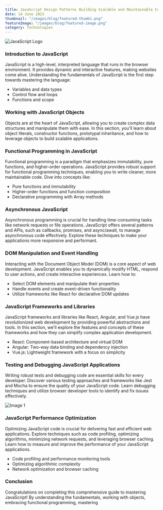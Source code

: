 ```yaml
---
title: JavaScript Design Patterns Building Scalable and Maintainable Code
date: 14 June 2023
thumbnail: "/images/blog/featured-thumb1.png"
featureImage: "/images/blog/featured-image.png"
category: Technologies
---
```


![JavaScript Logo](/images/blog/featured-image.png)

### Introduction to JavaScript

JavaScript is a high-level, interpreted language that runs in the browser environment. It provides dynamic and interactive features, making websites come alive. Understanding the fundamentals of JavaScript is the first step towards mastering the language:

- Variables and data types
- Control flow and loops
- Functions and scope

### Working with JavaScript Objects

Objects are at the heart of JavaScript, allowing you to create complex data structures and manipulate them with ease. In this section, you'll learn about object literals, constructor functions, prototypal inheritance, and how to leverage objects to build scalable applications.

### Functional Programming in JavaScript

Functional programming is a paradigm that emphasizes immutability, pure functions, and higher-order operations. JavaScript provides robust support for functional programming techniques, enabling you to write cleaner, more maintainable code. Dive into concepts like:

- Pure functions and immutability
- Higher-order functions and function composition
- Declarative programming with Array methods

### Asynchronous JavaScript

Asynchronous programming is crucial for handling time-consuming tasks like network requests or file operations. JavaScript offers several patterns and APIs, such as callbacks, promises, and async/await, to manage asynchronous code effectively. Explore these techniques to make your applications more responsive and performant.

### DOM Manipulation and Event Handling

Interacting with the Document Object Model (DOM) is a core aspect of web development. JavaScript enables you to dynamically modify HTML, respond to user actions, and create interactive experiences. Learn how to:

- Select DOM elements and manipulate their properties
- Handle events and create event-driven functionality
- Utilize frameworks like React for declarative DOM updates

### JavaScript Frameworks and Libraries

JavaScript frameworks and libraries like React, Angular, and Vue.js have revolutionized web development by providing powerful abstractions and tools. In this section, we'll explore the features and concepts of these frameworks and how they can simplify complex application development.

- React: Component-based architecture and virtual DOM
- Angular: Two-way data binding and dependency injection
- Vue.js: Lightweight framework with a focus on simplicity

### Testing and Debugging JavaScript Applications

Writing robust tests and debugging code are essential skills for every developer. Discover various testing approaches and frameworks like Jest and Mocha to ensure the quality of your JavaScript code. Learn debugging techniques and utilize browser developer tools to identify and fix issues effectively.

![Image 1](/images/blog/featured-thumb13.png)

### JavaScript Performance Optimization

Optimizing JavaScript code is crucial for delivering fast and efficient web applications. Explore techniques such as code profiling, optimizing algorithms, minimizing network requests, and leveraging browser caching. Learn how to measure and improve the performance of your JavaScript applications.

- Code profiling and performance monitoring tools
- Optimizing algorithmic complexity
- Network optimization and browser caching

### Conclusion

Congratulations on completing this comprehensive guide to mastering JavaScript! By understanding the fundamentals, working with objects, embracing functional programming, mastering
